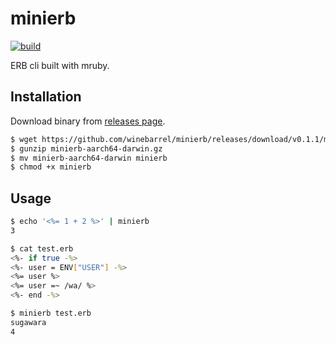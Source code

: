 # minierb

[![build](https://github.com/winebarrel/minierb/actions/workflows/ci.yml/badge.svg)](https://github.com/winebarrel/minierb/actions/workflows/ci.yml)

ERB cli built with mruby.

## Installation

Download binary from [releases page](https://github.com/winebarrel/minierb/releases/latest).

```sh
$ wget https://github.com/winebarrel/minierb/releases/download/v0.1.1/minierb-aarch64-darwin.gz
$ gunzip minierb-aarch64-darwin.gz
$ mv minierb-aarch64-darwin minierb
$ chmod +x minierb
```

## Usage

```sh
$ echo '<%= 1 + 2 %>' | minierb
3

$ cat test.erb
<%- if true -%>
<%- user = ENV["USER"] -%>
<%= user %>
<%= user =~ /wa/ %>
<%- end -%>

$ minierb test.erb
sugawara
4
```
